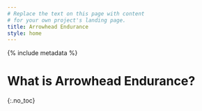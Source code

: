 ```yaml
---
# Replace the text on this page with content
# for your own project's landing page.
title: Arrowhead Endurance
style: home
---
```


{% include metadata %}

# What is Arrowhead Endurance?
{:.no_toc}
